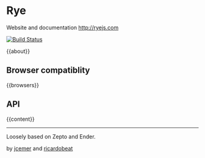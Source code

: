 Rye
===

Website and documentation http://ryejs.com

[![Build Status](https://secure.travis-ci.org/ryejs/rye.png?branch=master)](http://travis-ci.org/jcemer/rye)

{{about}}

Browser compatiblity
--------------------

{{browsers}}

API
---

{{content}}

<hr>

Loosely based on Zepto and Ender.

by [jcemer](http://github.com/jcemer) and [ricardobeat](http://github.com/ricardobeat)